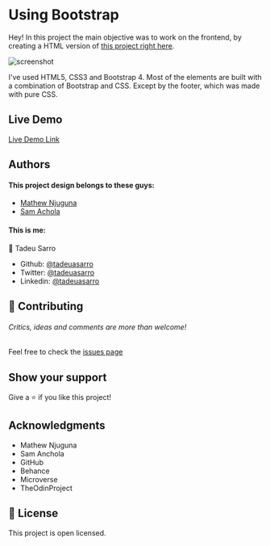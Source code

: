 # Using Bootstrap

Hey! In this project the main objective was to work on the frontend, by creating a HTML version of [this project right here](https://www.behance.net/gallery/25563385/PatashuleKE).

![screenshot]()

I've used HTML5, CSS3 and Bootstrap 4. Most of the elements are built with a combination of Bootstrap and CSS. Except by the footer, which was made with pure CSS.

## Live Demo

[Live Demo Link]()


## Authors

#### This project design belongs to these guys:

- [Mathew Njuguna](https://www.behance.net/aweSam)
- [Sam Achola](https://www.behance.net/mathewnjuguna)

#### This is me:

👤 Tadeu Sarro

- Github: [@tadeuasarro](https://github.com/tadeuasarro)
- Twitter: [@tadeuasarro](https://twitter.com/tadeuasarro)
- Linkedin: [@tadeuasarro](https://www.linkedin.com/in/tadeu-sarro-71481013a/)

## 🤝 Contributing

###### Critics, ideas and comments are more than welcome!

Feel free to check the [issues page](https://github.com/tadeuasarro/TadeuHTMLCapstone/issues)

## Show your support

Give a ⭐️ if you like this project!

## Acknowledgments

- Mathew Njuguna
- Sam Anchola
- GitHub
- Behance
- Microverse
- TheOdinProject

## 📝 License

This project is open licensed.
